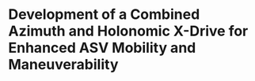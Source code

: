 # Development of a Combined Azimuth and Holonomic X-Drive for Enhanced ASV Mobility and Maneuverability
